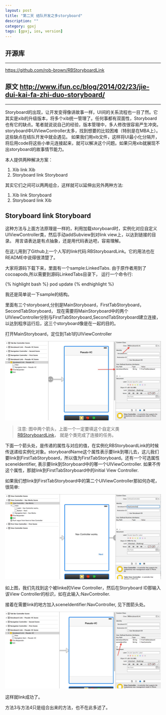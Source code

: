 ```yaml
---
layout: post
title: "第二天 结队开发之多storyboard"
description: ""
category: gpxj
tags: [gpxj, ios, version]
---
```



## 开源库
---

<https://github.com/rob-brown/RBStoryboardLink>

## 原文 <http://www.ifun.cc/blog/2014/02/23/jie-dui-kai-fa-zhi-duo-storyboard/>
---

Storyboard的出现，让开发变得像讲故事一样，UI间的关系流程也一目了然。它其实是xib的升级版本，将多个xib统一管理了。任何事都有双面性，Storyboard也有它的缺点。笔者就说说自己的经验，版本管理中，多人修改很容易严生冲突。storyboard中UIViewController太多，找到想要的比较困难（特别是在MBA上）。 这些缺点在结队开发中就会遇见。 如果我们用xib文件，这样将UI最小化分隔开，将后用code将这些小单元连接起来，就可以解决这个问题。如果只用xib就展现不出storyboard的故事情节能力。

本人提供两种解决方案：

1. Xib link Xib
1. Storyboard link Storyboard

其实它们之间可以两两组合，这样就可以延伸出另外两种方法:

1. Xib link Storyboard 
1. Storyboard link Xib 

## Storyboard link Storyboard

这种方法与上面方法原理是一样的，利用加载storyboard时，实例化对应自定义UIViewController类，然后手动addSubview到对link view上，以达到链接的目录。 用言语表达是有点抽象，还是用代码表达吧，容易理解。

在这儿用到了Github上一个人写的link代码:RBStoryboardLink。它的用法也在README中说得很清楚了。

大家将源码下载下来，里面有一个sample:LinkedTabs. 由于原作者用到了cocoapods,所以需要到源码LinkedTabs目录下， 运行一个命令行:

{% highlight bash %}
pod update
{% endhighlight %}

我还是简单说一下sample的结构。

里面有三个storyboard,分别是MainStoryboard，FirstTabStoryboard， SecondTabStoryboard， 现在需要将MainStoryboard中的两个UIViewController分别与FirstTabStoryboard,SecondTabStoryboard建立连接，以达到程序运行后，这三个storyboard像是在一起的目的。

打开MainStoryboard，定位到Tab1的UIViewController

![1.jpg](/assets/img/ios/gpxj/2/4/1.jpg)

> 注意: 图中两个箭头，上面一个一定要填这个自定义类 [RBStoryboardLink](https://github.com/rob-brown/RBStoryboardLink)， 就是个类完成了连接的任务。

下面一个箭头处，是传递的属性与对应的值，在实例化RBStoryboardLink的时候传送递给实例化对象。storyboardName这个属性表示要link到哪儿去，这儿我们要link到FirstTabStoryboard，所以值为FirstTabStoryboard。还有一个可选属性sceneIdentifier, 表示要link到Storyboard中的哪一个UIViewController. 如果不传这个属性，那就link到FirstTabStoryboard中的initial View Controller.

如果我们想link到FirstTabStoryboard中的第二个UIViewController那如何办呢，很简单:

![2.jpg](/assets/img/ios/gpxj/2/4/2.jpg)

如上图，我们先找到这个被linke的View Controller，然后在Storyboard ID那输入该View Controller的标识，如在此输入:NavController.

接着在需要link的地方加入sceneIdentifier:NavController, 见下图箭头处。

![3.jpg](/assets/img/ios/gpxj/2/4/3.jpg)

这样就link成功了。

方法3与方法4只是组合出来的方法，也不在此多述了。